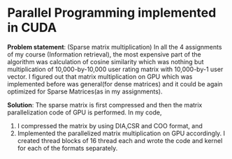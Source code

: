 # Parallel Programming implemented in CUDA

**Problem statement**: (Sparse matrix multiplication) 
In all the 4 assignments of my course (Information retrieval), the most expensive part of the algorithm was calculation of cosine similarity which was nothing but multiplication of 10,000-by-10,000 user rating matrix with 10,000-by-1 user vector.
I figured out that matrix multiplication on GPU which was implemented before was general(for dense matrices) and it could be again optimized for Sparse Matrices(as in my assignments).

**Solution**: 
The sparse matrix is first compressed and then the matrix parallelization code of GPU is performed. In  my code,
1. I compressed the matrix by using DIA,CSR and COO format, and
2. Implemented the parallelized matrix multiplication on GPU accordingly. I created  thread blocks of 16 thread each and wrote the code and kernel for each of the formats separately.